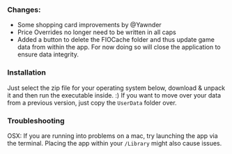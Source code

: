 ### Changes:
- Some shopping card improvements by @Yawnder
- Price Overrides no longer need to be written in all caps
- Added a button to delete the FIOCache folder and thus update game data from within the app. For now doing so will close the application to ensure data integrity.

### Installation
Just select the zip file for your operating system below, download & unpack it and then run the executable inside. :)
If you want to move over your data from a previous version, just copy the `UserData` folder over.

### Troubleshooting
OSX: If you are running into problems on a mac, try launching the app via the terminal. Placing the app within your `/Library` might also cause issues.